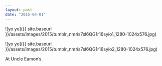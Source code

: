 ```yaml
---
layout: post
date: "2015-04-01"
---
```


![yo yo]({{ site.baseurl }}/assets/images/2015/tumblr_nm4s7sl6QG1r16syio1_1280-1024x576.jpg)

![yo yo]({{ site.baseurl }}/assets/images/2015/tumblr_nm4s7sl6QG1r16syio2_1280-1024x576.jpg)

At Uncle Eamon’s.
